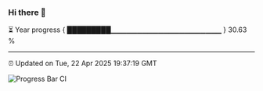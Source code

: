 ### Hi there 👋

⏳ Year progress { █████████▁▁▁▁▁▁▁▁▁▁▁▁▁▁▁▁▁▁▁▁▁ } 30.63 %

---

⏰ Updated on Tue, 22 Apr 2025 19:37:19 GMT

![Progress Bar CI](https://github.com/IshwaranRudhara/GIT-ACTION/workflows/Progress%20Bar%20CI/badge.svg)
